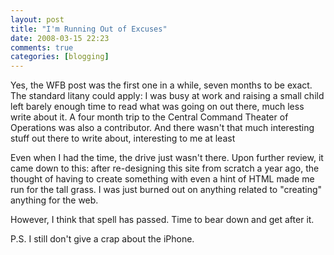 ```yaml
---
layout: post  
title: "I'm Running Out of Excuses"  
date: 2008-03-15 22:23  
comments: true  
categories: [blogging]
---
```


Yes, the WFB post was the first one in a while, seven months to be exact. The standard litany could apply:  I was busy at work and raising a small child left barely enough time to read what was going on out there, much less write about it. A four month trip to the Central Command Theater of Operations was also a contributor. And there wasn't that much interesting stuff out there to write about, interesting to me at least

Even when I had the time, the drive just wasn't there. Upon further review, it came down to this: after re-designing this site from scratch a year ago, the thought of having to create something with even a hint of HTML made me run for the tall grass. I was just burned out on anything related to "creating" anything for the web. 

However, I think that spell has passed. Time to bear down and get after it. 

P.S. I still don't give a crap about the iPhone.